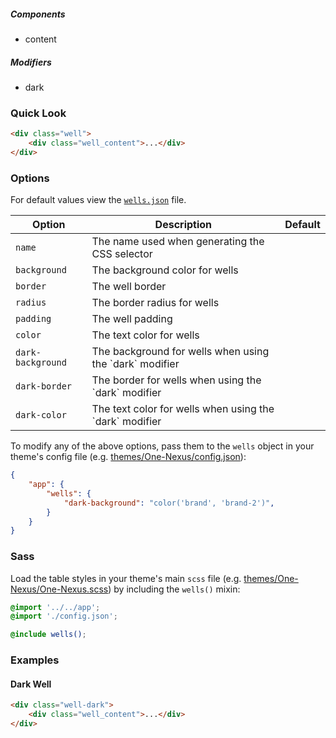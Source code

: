 ##### Components

* content

##### Modifiers

* dark

### Quick Look

```html
<div class="well">
    <div class="well_content">...</div>
</div>
```

### Options

For default values view the [`wells.json`](wells.json) file.

<table class="table">
    <thead>
        <tr>
            <th>Option</th>
            <th>Description</th>
            <th>Default</th>
        </tr>
    </thead>
    <tbody>
        <tr>
            <td><code>name</code></td>
            <td>The name used when generating the CSS selector</td>
        </tr>
        <tr>
            <td><code>background</code></td>
            <td>The background color for wells</td>
        </tr>
        <tr>
            <td><code>border</code></td>
            <td>The well border</td>
        </tr>
        <tr>
            <td><code>radius</code></td>
            <td>The border radius for wells</td>
        </tr>
        <tr>
            <td><code>padding</code></td>
            <td>The well padding</td>
        </tr>
        <tr>
            <td><code>color</code></td>
            <td>The text color for wells</td>
        </tr>
        <tr>
            <td><code>dark-background</code></td>
            <td>The background for wells when using the `dark` modifier</td>
        </tr>
        <tr>
            <td><code>dark-border</code></td>
            <td>The border for wells when using the `dark` modifier</td>
        </tr>
        <tr>
            <td><code>dark-color</code></td>
            <td>The text color for wells when using the `dark` modifier</td>
        </tr>
    </tbody>
</table>

To modify any of the above options, pass them to the `wells` object in your theme's config file (e.g. [themes/One-Nexus/config.json](../../../themes/One-Nexus/config.json)):

```json
{
    "app": {
        "wells": {
            "dark-background": "color('brand', 'brand-2')",
        }
    }
}
```

### Sass

Load the table styles in your theme's main `scss` file (e.g. [themes/One-Nexus/One-Nexus.scss](../../../themes/One-Nexus/One-Nexus.scss)) by including the `wells()` mixin:

```scss
@import '../../app';
@import './config.json';

@include wells();
```

### Examples

#### Dark Well

```html
<div class="well-dark">
    <div class="well_content">...</div>
</div>
```